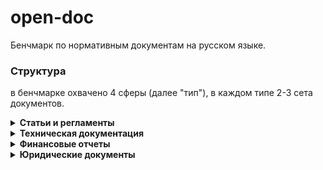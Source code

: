 # open-doc

Бенчмарк по нормативным документам на русском языке. 

### Структура

в бенчмарке охвачено 4 сферы (далее "тип"), в каждом типе 2-3 сета документов.

<details><summary><b>Статьи и регламенты</b></summary>
<table>
  <thead>
    <tr>
      <th>Тема</th>
			<th>n</th>
      <th>Документы</th>
    </tr>
  </thead>
  <tbody>
    <tr>
      <td>pubmed</td>
			<td>77</td>
      <td>
				<a href="https://pubmed.ncbi.nlm.nih.gov/38796764/">Синдром DICER1: клиническая гетерогенность, эндокринные проявления и особенности диагностики</a></br>
				<a href="https://pubmed.ncbi.nlm.nih.gov/38796762/">Диагностика психогенной полидипсии на примере клинического случая</a></br>
				<a href="https://www.mediasphera.ru/issues/zhurnal-voprosy-nejrokhirurgii-imeni-n-n-burdenko/2016/3/downloads/ru/1004288172016031106">Эпидемиология, диагностика, клиническая симптоматика и классификация первичных злокачественных опухолей, поражающих основание черепа</a></br>
				<a href="https://www.mediasphera.ru/issues/zhurnal-voprosy-nejrokhirurgii-imeni-n-n-burdenko/2018/3/downloads/ru/1004288172018031103">Современный подход к диагностике назальной ликвореи</a></br>
				<a href="https://pubmed.ncbi.nlm.nih.gov/35262296/">Дискордантные показатели инсулиноподобного фактора роста 1 (ИФР-1) и соматотропина (СТГ) в диагностике и мониторинге акромегалии</a></br>
				<a href="https://www.mediasphera.ru/issues/zhurnal-voprosy-nejrokhirurgii-imeni-n-n-burdenko/2014/6/downloads/ru/030042-88172014612">Современные молекулярные подходы к диагностике и лечению низкодифференцированных глиом</a></br>
				<a href="https://pubmed.ncbi.nlm.nih.gov/37448269/">Акромегалия при дифференциальной диагностике тугоухости</a></br>
				<a href="https://www.mediasphera.ru/issues/zhurnal-voprosy-nejrokhirurgii-imeni-n-n-burdenko/2017/4/downloads/ru/1004288172017041113">Киста шишковидного тела</a></br>
				<a href="https://www.mediasphera.ru/issues/problemy-endokrinologii/2010/2/downloads/ru/030375-9660201029">Диагностика, дифференциальная диагностика и лечение эндогенного гиперкортицизма</a></br>
				<a href="https://pubmed.ncbi.nlm.nih.gov/38433538/">Применение методов машинного обучения в дифференциальной диагностике АКТГ-зависимого эндогенного гиперкортицизма</a></br>
				<a href="https://pubmed.ncbi.nlm.nih.gov/38311995/">Дифференциальная диагностика и тактика ведения пациента с первичным гипофизитом на примере клинического случая</a></br>
				<a href="https://pubmed.ncbi.nlm.nih.gov/36104966/">Возможности применения короткой функциональной пробы с гидрохлоротиазидом в дифференциальной диагностике первичного и вторичного гиперпаратиреоза в условиях стационара</a></br>
				<a href="https://pubmed.ncbi.nlm.nih.gov/38796760/">Сравнение эффективности различных методов определения уровня метанефринов в диагностике феохромоцитом</a></br>
				<a href="https://pubmed.ncbi.nlm.nih.gov/36337016/">Первичный гипотиреоз и постменопауза как причины отсроченной диагностики пангипопитуитаризма у пациентки с гормонально-неактивной аденомой гипофиза</a></br>
				<a href="https://www.mediasphera.ru/issues/zhurnal-voprosy-nejrokhirurgii-imeni-n-n-burdenko/2017/3/downloads/ru/1004288172017031030">Современные методы диагностики и лечения детей с врожденными базальными черепно-мозговыми грыжами</a></br>
				<a href="https://pubmed.ncbi.nlm.nih.gov/34766491/">Врожденная дисфункция коры надпочечников, обусловленная дефицитом 11β-гидроксилазы: поздняя диагностика и смена пола у ребенка двух лет</a></br>
				<a href="https://pubmed.ncbi.nlm.nih.gov/34533015/">Обзор клинических рекомендаций по гипопаратиреозу</a></br>
    </tr>
		<tr>
      <td>oil</td>
			<td>77</td>
      <td>
				<a href="https://docs.yandex.ru/docs/view?tm=1739020520&tld=ru&lang=ru&name=%D0%98%D0%A2%D0%A1-28-2017%20%D0%B4%D0%BE%D0%B1%D1%8B%D1%87%D0%B0%20%D0%BD%D0%B5%D1%84%D1%82%D0%B8.pdf&text=%D1%82%D0%B5%D1%85%D0%BD%D0%BE%D0%BB%D0%BE%D0%B3%D0%B8%D1%87%D0%B5%D1%81%D0%BA%D0%B0%D1%8F%20%D0%B4%D0%BE%D0%BA%D1%83%D0%BC%D0%B5%D0%BD%D1%82%D0%B0%D1%86%D0%B8%D1%8F%20%D0%B4%D0%BE%D0%B1%D1%8B%D1%87%D0%B8%20%D0%BD%D0%B5%D1%84%D1%82%D0%B8%20pdf&url=https%3A%2F%2Fdacond.com%2Fupload%2Fiblock%2F31b%2F%25D0%2598%25D0%25A2%25D0%25A1-28-2017%2520%25D0%25B4%25D0%25BE%25D0%25B1%25D1%258B%25D1%2587%25D0%25B0%2520%25D0%25BD%25D0%25B5%25D1%2584%25D1%2582%25D0%25B8.pdf&lr=213&mime=pdf&l10n=ru&sign=1d7276cb0b0d91f2dfa363f7584ab5c9&keyno=0&serpParams=tm%3D1739020520%26tld%3Dru%26lang%3Dru%26name%3D%25D0%2598%25D0%25A2%25D0%25A1-28-2017%2520%25D0%25B4%25D0%25BE%25D0%25B1%25D1%258B%25D1%2587%25D0%25B0%2520%25D0%25BD%25D0%25B5%25D1%2584%25D1%2582%25D0%25B8.pdf%26text%3D%25D1%2582%25D0%25B5%25D1%2585%25D0%25BD%25D0%25BE%25D0%25BB%25D0%25BE%25D0%25B3%25D0%25B8%25D1%2587%25D0%25B5%25D1%2581%25D0%25BA%25D0%25B0%25D1%258F%2B%25D0%25B4%25D0%25BE%25D0%25BA%25D1%2583%25D0%25BC%25D0%25B5%25D0%25BD%25D1%2582%25D0%25B0%25D1%2586%25D0%25B8%25D1%258F%2B%25D0%25B4%25D0%25BE%25D0%25B1%25D1%258B%25D1%2587%25D0%25B8%2B%25D0%25BD%25D0%25B5%25D1%2584%25D1%2582%25D0%25B8%2Bpdf%26url%3Dhttps%253A%2F%2Fdacond.com%2Fupload%2Fiblock%2F31b%2F%2525D0%252598%2525D0%2525A2%2525D0%2525A1-28-2017%252520%2525D0%2525B4%2525D0%2525BE%2525D0%2525B1%2525D1%25258B%2525D1%252587%2525D0%2525B0%252520%2525D0%2525BD%2525D0%2525B5%2525D1%252584%2525D1%252582%2525D0%2525B8.pdf%26lr%3D213%26mime%3Dpdf%26l10n%3Dru%26sign%3D1d7276cb0b0d91f2dfa363f7584ab5c9%26keyno%3D0">Добыча нефти</a></br>
				<a href="https://docs.yandex.ru/docs/view?tm=1739020520&tld=ru&lang=ru&name=digest-01.pdf&text=%D1%82%D0%B5%D1%85%D0%BD%D0%BE%D0%BB%D0%BE%D0%B3%D0%B8%D1%87%D0%B5%D1%81%D0%BA%D0%B0%D1%8F%20%D0%B4%D0%BE%D0%BA%D1%83%D0%BC%D0%B5%D0%BD%D1%82%D0%B0%D1%86%D0%B8%D1%8F%20%D0%B4%D0%BE%D0%B1%D1%8B%D1%87%D0%B8%20%D0%BD%D0%B5%D1%84%D1%82%D0%B8%20pdf&url=https%3A%2F%2Frnrc.ru%2Fupload%2Fdoc-ru%2Fdepartments%2Fengineering-center%2Fdigest-01.pdf&lr=213&mime=pdf&l10n=ru&sign=778c0b1adee36751ad4fd610deb8ec73&keyno=0&serpParams=tm%3D1739020520%26tld%3Dru%26lang%3Dru%26name%3Ddigest-01.pdf%26text%3D%25D1%2582%25D0%25B5%25D1%2585%25D0%25BD%25D0%25BE%25D0%25BB%25D0%25BE%25D0%25B3%25D0%25B8%25D1%2587%25D0%25B5%25D1%2581%25D0%25BA%25D0%25B0%25D1%258F%2B%25D0%25B4%25D0%25BE%25D0%25BA%25D1%2583%25D0%25BC%25D0%25B5%25D0%25BD%25D1%2582%25D0%25B0%25D1%2586%25D0%25B8%25D1%258F%2B%25D0%25B4%25D0%25BE%25D0%25B1%25D1%258B%25D1%2587%25D0%25B8%2B%25D0%25BD%25D0%25B5%25D1%2584%25D1%2582%25D0%25B8%2Bpdf%26url%3Dhttps%253A%2F%2Frnrc.ru%2Fupload%2Fdoc-ru%2Fdepartments%2Fengineering-center%2Fdigest-01.pdf%26lr%3D213%26mime%3Dpdf%26l10n%3Dru%26sign%3D778c0b1adee36751ad4fd610deb8ec73%26keyno%3D0">Нефтяная и газовая промышленность</a></br>
				<a href="https://docs.yandex.ru/docs/view?tm=1739020520&tld=ru&lang=ru&name=%D0%93%D0%9E%D0%A1%D0%A2_%D0%A0__%D0%BF%D1%80%D0%BE%D0%B5%D0%BA%D1%82__%D0%BF%D0%B5%D1%80%D0%B2%D0%B0%D1%8F_%D1%80%D0%B5%D0%B4._.pdf&text=%D1%82%D0%B5%D1%85%D0%BD%D0%BE%D0%BB%D0%BE%D0%B3%D0%B8%D1%87%D0%B5%D1%81%D0%BA%D0%B0%D1%8F%20%D0%B4%D0%BE%D0%BA%D1%83%D0%BC%D0%B5%D0%BD%D1%82%D0%B0%D1%86%D0%B8%D1%8F%20%D0%B4%D0%BE%D0%B1%D1%8B%D1%87%D0%B8%20%D0%BD%D0%B5%D1%84%D1%82%D0%B8%20pdf&url=https%3A%2F%2Fwww.tksneftegaz.ru%2Fuploads%2Fmedia%2F%25D0%2593%25D0%259E%25D0%25A1%25D0%25A2_%25D0%25A0__%25D0%25BF%25D1%2580%25D0%25BE%25D0%25B5%25D0%25BA%25D1%2582__%25D0%25BF%25D0%25B5%25D1%2580%25D0%25B2%25D0%25B0%25D1%258F_%25D1%2580%25D0%25B5%25D0%25B4._.pdf&lr=213&mime=pdf&l10n=ru&sign=1bf3332a420ccca5778167a51a78eafb&keyno=0&serpParams=tm%3D1739020520%26tld%3Dru%26lang%3Dru%26name%3D%25D0%2593%25D0%259E%25D0%25A1%25D0%25A2_%25D0%25A0__%25D0%25BF%25D1%2580%25D0%25BE%25D0%25B5%25D0%25BA%25D1%2582__%25D0%25BF%25D0%25B5%25D1%2580%25D0%25B2%25D0%25B0%25D1%258F_%25D1%2580%25D0%25B5%25D0%25B4._.pdf%26text%3D%25D1%2582%25D0%25B5%25D1%2585%25D0%25BD%25D0%25BE%25D0%25BB%25D0%25BE%25D0%25B3%25D0%25B8%25D1%2587%25D0%25B5%25D1%2581%25D0%25BA%25D0%25B0%25D1%258F%2B%25D0%25B4%25D0%25BE%25D0%25BA%25D1%2583%25D0%25BC%25D0%25B5%25D0%25BD%25D1%2582%25D0%25B0%25D1%2586%25D0%25B8%25D1%258F%2B%25D0%25B4%25D0%25BE%25D0%25B1%25D1%258B%25D1%2587%25D0%25B8%2B%25D0%25BD%25D0%25B5%25D1%2584%25D1%2582%25D0%25B8%2Bpdf%26url%3Dhttps%253A%2F%2Fwww.tksneftegaz.ru%2Fuploads%2Fmedia%2F%2525D0%252593%2525D0%25259E%2525D0%2525A1%2525D0%2525A2_%2525D0%2525A0__%2525D0%2525BF%2525D1%252580%2525D0%2525BE%2525D0%2525B5%2525D0%2525BA%2525D1%252582__%2525D0%2525BF%2525D0%2525B5%2525D1%252580%2525D0%2525B2%2525D0%2525B0%2525D1%25258F_%2525D1%252580%2525D0%2525B5%2525D0%2525B4._.pdf%26lr%3D213%26mime%3Dpdf%26l10n%3Dru%26sign%3D1bf3332a420ccca5778167a51a78eafb%26keyno%3D0">ГОСТ по освоению морских нефтегазовых месторождений</a></br>
    </tr>
		<tr>
      <td>metallurgy</td>
			<td>77</td>
      <td>
				<a href="https://files.stroyinf.ru/Data2/1/4293724/4293724454.pdf">роизводство алюминия </a></br>
				<a href="https://files.stroyinf.ru/Data2/1/4293740/4293740349.pdf">Производство чугуна, стали и ферросплавов</a></br>
    </tr>
	</tbody>
</table>
</details>

<details><summary><b>Техническая документация</b></summary>
<table>
  <thead>
    <tr>
      <th>Тема</th>
			<th>n</th>
      <th>Документы</th>
    </tr>
  </thead>
  <tbody>
    <tr>
      <td>linux</td>
			<td>77</td>
      <td>
				<a href="https://losst.pro/wp-content/uploads/2016/08/younglinux.info-Introduction-to-Linux-A-Hands-on-Guide-Vvedenie-v-Linux-Rukovodstvo-po-rabote.pdf">Introduction to Linux. A Hands on Guide — Введение в Linux.Руководство по работе</a></br>
    </tr>
		<tr>
      <td>expluatation</td>
			<td>79</td>
      <td>
				<a href="https://www.fotosklad.ru/upload/iblock/782/ecae120f387bdc2fa07a41f07ea74490.pdf">Инструкция по эксплуатации EOS 2000D</a></br>
				<a href="https://rm.nt-rt.ru/images/manuals/buranA.pdf">СНЕГОХОД БУРАН. А, АЕ, АД, АДЕ, АТЕ, АДТЕ. РУКОВОДСТВО ПО ЭКСПЛУАТАЦИИ</a></br>
				<a href="https://www.fotosklad.ru/upload/iblock/0ce/0cec8fc0900568956b5a3d3810e1fa3c.pdf?ysclid=m7ewycykjt491926860">ИНСТРУКЦИЯ ПО ЭКСПЛУАТАЦИИ ЭЛЕКТРИЧЕСКОЙ МИКРОВОЛНОВОЙ ПЕЧИ (СВЧ) Модели MBMO.20.2PGB</a></br>
				<a href="https://millen.shop/wp-content/uploads/manual_mwd-mbi-177.3d-mbi193.7d-.pdf?ysclid=m7etuo8oe5799409526">РУКОВОДСТВО ПО ЭКСПЛУАТАЦИИ ВСТРАИВАЕМЫЙ ХОЛОДИЛЬНИК</a></br>
				<a href="https://static.googleusercontent.com/media/www.google.com/en/us/help/hc/images/android/android_ug_50/Android-Lollipop-Quick-Start-Guide-ru.pdf">Краткое руководство На русском языке Android 5.0 Lollipop</a></br>
				<a href="https://prof-tech.ru/upload/iblock/2d2/2d2cc5915981193cdb16f31e7dfd4e8a.pdf">ИНСТРУКЦИЯ ПО ЭКСПЛУАТАЦИИ СНЕГОУБОРЩИКОВ</a></br>
    </tr>
		<tr>
      <td>instrucitons</td>
			<td>77</td>
      <td>
				<a href="https://v8.1c.ru/upload/static/instrukciya-po-ehkspluatacii-v8.pdf">Инструкция по эксплуатации "1С:ПРЕДПРИЯТИЕ 8"</a></br>
				<a href="https://www.ntcexpert.ru/documents/Personal_dose_tracker_software_user_guide_rus.pdf">PERSONAL DOSE TRACKER (MYSQL)</a></br>
				<a href="https://comvisionsys.com/wp-content/uploads/2024/10/geo-ai-rukovodstvo-polzovatelya.docx">Geo Ai Руководство пользователя</a></br>
				<a href=""></a></br>
				<a href=""></a></br>
    </tr>
	</tbody>
</table>
</details>

<details><summary><b>Финансовые отчеты</b></summary>
<table>
  <thead>
    <tr>
      <th>Тема</th>
			<th>n</th>
      <th>Документы</th>
    </tr>
  </thead>
		<tr>
      <td>tech-comp</td>
			<td>70</td>
      <td>
				<a href="https://ir.aeroflot.ru/fileadmin/user_upload/files/rus/common_info/gosa_doc_2023/Aeroflot_AR_2022_RUS.pdf">Годовой отчет Аэрофлот 2022</a></br>
				<a href="https://www.gazprom.ru/f/posts/24/142887/gazprom-annual-report-2023-ru.pdf">Годовой отчет ПАО «Газпром» за 2023 год</a></br>
				<a href="https://corp.megafon.ru/download/~federal/corp/investoram/report/year_reports/megafon_ar_2021_web_ru.pdf#page=31.99">Мегафон: Годовой отчет 2021</a></br>
			</td>
    </tr>
		<tr>
      <td>analytics</td>
			<td>70</td>
      <td>
				<a href="https://www.cbr.ru/Collection/Collection/File/49041/ar_2023.pdf">Банк России ГОДОВОЙ ОТЧЕТ 2023</a></br>
				<a href="https://www.pwc.com/kz/en/publications/e-commerce/pdf/e-commerce-2023-strategy-rus-final.pdf">Рынок розничной электронной коммерции в Республике Казахстан Отчет за 12 месяцев 2023 года</a></br>
				<a href="https://www.pwc.com/kz/en/publications/macro/macro-2-2023-rus-final.pdf">Макроэкономический обзор Результаты опроса экспертов за II полугодие 2023 года и обзор рынка</a></br>
				<a href="https://www.mckinsey.com/ru/our-insights/building-an-efficient-transportation-system-five-takeaways-from-a-mckinsey-study-covering-25-cities-around-the-world">Создание эффективной транспортной системы: пять выводов из исследования McKinsey, охватывающего 25 городов мира</a></br>
				<a href="https://www.mckinsey.com/~/media/mckinsey/industries/public%20and%20social%20sector/our%20insights/smart%20city%20solutions%20what%20drives%20citizen%20adoption%20around%20the%20globe/smartcitizenbook-rus.pdf">Технологии умных городов: что влияет на выбор горожан?</a></br>
			</td>
    </tr>
		<tr>
      <td>AI-analytics</td>
			<td>70</td>
      <td>
				<a href="https://aireport.ru/ai_index_russia-2022?ysclid=m6w7nf6h7o57960013">Альманах ИИ</a></br>
				<a href="https://ai.gov.ru/en/knowledgebase/infrastruktura-ii/2023_informacionno-analiticheskaya_spravka_po_otchetu_otchet_o_sostoyanii_ii_v_2023_godu_ncrii/">2023 Информационно-аналитическая справка по отчету «Отчет о состоянии ИИ в 2023 году», НЦРИИ</a></br>
				<a href="https://ai.gov.ru/en/knowledgebase/obrazovanie-i-kadry/2023_deeptech_2022-2023_investicionnaya_aktivnosty_napravleniya_i_trendy_agentstvo_innovaciy_goroda_moskvy_interros_voshod/">2023 DeepTech 2022-2023. Инвестиционная активность: направления и тренды, Агентство инноваций города Москвы, Интеррос, Восход</a></br>
				<a href="https://ai.gov.ru/en/knowledgebase/infrastruktura-ii/2023_iskusstvennyy_intellekt_v_rossii_2023_trendy_i_perspektivy_yakov_i_partnery_yandeks/">2023 Искусственный интеллект в России – 2023: тренды и перспективы, Яков и Партнеры, Яндекс</a></br>
				<a href="https://ai.gov.ru/en/knowledgebase/investitsionnaya-aktivnost/2023_strategicheskie_napravleniya_razvitiya_ii_v_2022_2023_godah_v_rossii_i_mire_ano_cifrovaya_ekonomika_/">2023 Стратегические направления развития ИИ в 2022–2023 годах в России и мире, АНО «Цифровая экономика»</a></br>
			</td>
    </tr>
	</tbody>
</table>
</details>

<details><summary><b>Юридические документы</b></summary>
<table>
  <thead>
    <tr>
      <th>Тема</th>
			<th>n</th>
      <th>Документы</th>
    </tr>
  </thead>
  <tbody>
    <tr>
      <td>law-codex</td>
			<td>122</td>
      <td>
        <a href="https://pavlovka.gosuslugi.ru/netcat_files/602/5207/Trudovoy_kodex_Rossiyskoy_Federatsii_ot_30_12_2001_N_197_F.pdf">Трудовой кодекс РФ</a><br>
        <a href="https://epp.genproc.gov.ru/documents/1889816/58570767/garant_gradostroitelny_kodeks_rf.pdf/b7b43af3-eb2a-083c-205e-e687eb73a31b?t=1612610974294&download=true">Градостроительный кодекс РФ</a>
      </td>
    </tr>
    <tr>
      <td>law-yandex</td>
			<td>42</td>
      <td>
        <a href="https://yandex.ru/legal/confidential/">Политика конфиденциальности</a><br>
        <a href="https://yandex.ru/legal/search_partner_integration_policy/">Политика партнерской интеграции с поисковой системой Яндекса</a><br>
        <a href="https://yandex.ru/legal/search_audit_policy/">Политика Общества с ограниченной ответственностью «ЯНДЕКС» в части обеспечения непредвзятости поиска Яндекса</a><br>
				<a href="https://yandex.ru/legal/taxi_reklamnaya_politika/">Рекламная политика Яндекс.Такси</a><br>
				<a href="https://yandex.ru/legal/com_politics_eda/">КОММЕРЧЕСКАЯ ПОЛИТИКА СЕРВИСА ЯНДЕКС ЕДА</a><br>
				<a href="https://yandex.ru/legal/com_politics_dc/">КОММЕРЧЕСКАЯ ПОЛИТИКА СЕРВИСА МАРКЕТ ДЕЛИВЕРИ</a><br>
				<a href="https://yandex.ru/legal/procedure_dostavschik/">Порядок формирования Дохода Доставщиков и взаиморасчетов Сервиса с ними</a>
      </td>
    </tr>
    <tr>
      <td>law-ozon</td>
			<td>62</td>
      <td>
				<a href="https://docs.ozon.ru/legal/personal-data/ru/ir/">Политика ООО «Интернет Решения» в отношении обработки персональных данных</a></br>
				<a href="https://docs.ozon.ru/legal/personal-data/ru/oi/">Политика ООО «Озон Инвест» в отношении обработки персональных данных</a></br>
				<a href="https://docs.ozon.ru/legal/personal-data/privacy-policy/">Политика конфиденциальности персональной информации / 个人信息私密保护政策</a></br>
				<a href="https://docs.ozon.ru/legal/partners/shipment/ru/commercial-supply/">Стандартные условия договора коммерческой поставки для поставщиков из России</a></br>
				<a href="https://docs.ozon.ru/legal/partners/b2b/standard-terms/">Условия договора поставки</a></br>
				<a href="https://docs.ozon.ru/legal/partners/candidates/personnel/">Положение о кадровом резерве</a></br>
				<a href="https://docs.ozon.ru/legal/partners/warehouseman/contract/">Договор возмездного оказания услуг</a></br>
			</td>
    </tr>
    <tr>
      <td>law-wb</td>
			<td>42</td>
      <td>
				<a href="https://legal.wildberries.ru/en/privacypolicy/country/ru/lang/ru/">Политика в отношении обработки персональных данных пользователей сайта</a></br>
				<a href="https://legal.wildberries.ru/en/staff-counterparty-privacy-policy/country/ru/lang/ru/">Политика в отношении обработки персональных данных работников и контрагентов</a></br>
				<a href="https://legal.wildberries.ru/en/wildberries-services-terms-of-use/country/ru/lang/ru/">Пользовательское соглашение сервисов Вайлдберриз</a></br>
				<a href="https://legal.wildberries.ru/en/sales-of-air-tickets-rules/country/ru/lang/ru/">Правила продажи авиабилетов WB Travel</a></br>
				<a href="https://legal.wildberries.ru/en/global-confidentiality-policy/country/ru/lang/ru/">Глобальная политика конфиденциальности</a></br>
				<a href="https://legal.wildberries.ru/en/consumers-offer/country/ru/lang/ru/">Оферта торговой площадки Вайлдберриз</a></br>
				<a href="https://legal.wildberries.ru/en/oferta-transport/country/ru/lang/ru/">Оферта об оказании услуг перевозки и транспортной экспедиции</a></br>
			</td>
    </tr>
	</tbody>
</table>
</details>

